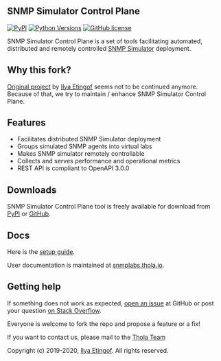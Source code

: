 
SNMP Simulator Control Plane
----------------------------
[![PyPI](https://img.shields.io/pypi/v/snmpsim-control-plane.svg?maxAge=2592000)](https://pypi.org/project/thola-snmpsim-control-plane)
[![Python Versions](https://img.shields.io/pypi/pyversions/snmpsim-control-plane.svg)](https://pypi.org/project/snmpsim-control-plane/)
[![GitHub license](https://img.shields.io/badge/license-BSD-blue.svg)](https://raw.githubusercontent.com/inexio/snmpsim-control-plane/master/LICENSE.txt)

SNMP Simulator Control Plane is a set of tools facilitating
automated, distributed and remotely controlled
[SNMP Simulator](http://snmplabs.thola.io/snmpsim) deployment.

Why this fork?
--------------
[Original project](https://github.com/etingof/snmpsim-control-plane) by [Ilya Etingof](https://github.com/etingof) seems not to be continued anymore.
Because of that, we try to maintain / enhance SNMP Simulator Control Plane.

Features
--------

* Facilitates distributed SNMP Simulator deployment
* Groups simulated SNMP agents into virtual labs
* Makes SNMP simulator remotely controllable
* Collects and serves performance and operational metrics
* REST API is compliant to OpenAPI 3.0.0

Downloads
---------

SNMP Simulator Control Plane tool is freely available for download from
[PyPI](https://pypi.org/project/thola-snmpsim-control-plane) or
[GitHub](https://github.com/inexio/snmpsim-control-plane/archive/master.zip).

Docs 
-----
Here is the [setup guide](https://github.com/inexio/snmpsim-control-plane/blob/master/setting-up-snmpsim-control-plane.md).

User documentation is maintained at [snmplabs.thola.io](http://snmplabs.thola.io/snmpsim-control-plane).

Getting help
------------

If something does not work as expected,
[open an issue](https://github.com/inexio/snmpsim-control-plane/issues) at GitHub or
post your question [on Stack Overflow](https://stackoverflow.com/questions/ask).

Everyone is welcome to fork the repo and propose a feature or a fix!

If you want to contact us, please mail to the [Thola Team](mailto:snmplabs@thola.io)

Copyright (c) 2019-2020, [Ilya Etingof](mailto:etingof@gmail.com). All rights reserved.
